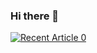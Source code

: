 ### Hi there 👋

<a target="_blank" href="https://github-readme-medium-recent-article.vercel.app/medium/@carlos_vzlqz/0"><img src="https://github-readme-medium-recent-article.vercel.app/medium/@carlos_vzlqz/0" alt="Recent Article 0"> 


<!--
**carlosvelv/carlosvelv** is a ✨ _special_ ✨ repository because its `README.md` (this file) appears on your GitHub profile.

Here are some ideas to get you started:

- 🔭 I’m currently working on ...
- 🌱 I’m currently learning ...
- 👯 I’m looking to collaborate on ...
- 🤔 I’m looking for help with ...
- 💬 Ask me about ...
- 📫 How to reach me: ...
- 😄 Pronouns: ...
- ⚡ Fun fact: ...
-->
